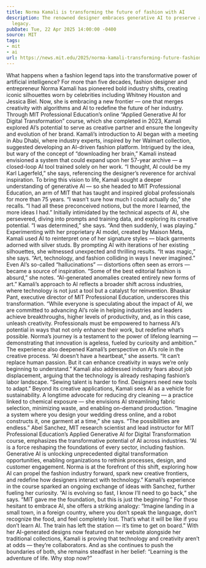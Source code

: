 ```yaml
---
title: Norma Kamali is transforming the future of fashion with AI
description: The renowned designer embraces generative AI to preserve and propel her
  legacy.
pubDate: Tue, 22 Apr 2025 14:00:00 -0400
source: MIT
tags:
- mit
- ai
url: https://news.mit.edu/2025/norma-kamali-transforming-future-fashion-ai-0422
---
```


What happens when a fashion legend taps into the transformative power of artificial intelligence? For more than five decades, fashion designer and entrepreneur Norma Kamali has pioneered bold industry shifts, creating iconic silhouettes worn by celebrities including Whitney Houston and Jessica Biel. Now, she is embracing a new frontier — one that merges creativity with algorithms and AI to redefine the future of her industry.
Through MIT Professional Education’s online “Applied Generative AI for Digital Transformation” course, which she completed in 2023, Kamali explored AI’s potential to serve as creative partner and ensure the longevity and evolution of her brand.
Kamali’s introduction to AI began with a meeting in Abu Dhabi, where industry experts, inspired by her Walmart collection, suggested developing an AI-driven fashion platform. Intrigued by the idea, but wary of the concept of “downloading her brain,” Kamali instead envisioned a system that could expand upon her 57-year archive — a closed-loop AI tool trained solely on her work. “I thought, AI could be my Karl Lagerfeld,” she says, referencing the designer’s reverence for archival inspiration.
To bring this vision to life, Kamali sought a deeper understanding of generative AI — so she headed to MIT Professional Education, an arm of MIT that has taught and inspired global professionals for more than 75 years. “I wasn’t sure how much I could actually do,” she recalls. “I had all these preconceived notions, but the more I learned, the more ideas I had.” Initially intimidated by the technical aspects of AI, she persevered, diving into prompts and training data, and exploring its creative potential. “I was determined,” she says. “And then suddenly, I was playing.”
Experimenting with her proprietary AI model, created by Maison Meta, Kamali used AI to reinterpret one of her signature styles — black garments adorned with silver studs. By prompting AI with iterations of her existing silhouettes, she witnessed unexpected and thrilling results. “It was magic,” she says. “Art, technology, and fashion colliding in ways I never imagined.” Even AI’s so-called “hallucinations” — distortions often seen as errors — became a source of inspiration. “Some of the best editorial fashion is absurd,” she notes. “AI-generated anomalies created entirely new forms of art.”
Kamali’s approach to AI reflects a broader shift across industries, where technology is not just a tool but a catalyst for reinvention. Bhaskar Pant, executive director of MIT Professional Education, underscores this transformation. “While everyone is speculating about the impact of AI, we are committed to advancing AI’s role in helping industries and leaders achieve breakthroughs, higher levels of productivity, and, as in this case, unleash creativity. Professionals must be empowered to harness AI’s potential in ways that not only enhance their work, but redefine what’s possible. Norma’s journey is a testament to the power of lifelong learning — demonstrating that innovation is ageless, fueled by curiosity and ambition.”
The experience also deepened Kamali’s perspective on AI’s role in the creative process. “AI doesn’t have a heartbeat,” she asserts. “It can’t replace human passion. But it can enhance creativity in ways we’re only beginning to understand.” Kamali also addressed industry fears about job displacement, arguing that the technology is already reshaping fashion’s labor landscape. “Sewing talent is harder to find. Designers need new tools to adapt.”
Beyond its creative applications, Kamali sees AI as a vehicle for sustainability. A longtime advocate for reducing dry cleaning — a practice linked to chemical exposure — she envisions AI streamlining fabric selection, minimizing waste, and enabling on-demand production. “Imagine a system where you design your wedding dress online, and a robot constructs it, one garment at a time,” she says. “The possibilities are endless.”
Abel Sanchez, MIT research scientist and lead instructor for MIT Professional Education’s Applied Generative AI for Digital Transformation course, emphasizes the transformative potential of AI across industries. “AI is a force reshaping the foundations of every sector, including fashion. Generative AI is unlocking unprecedented digital transformation opportunities, enabling organizations to rethink processes, design, and customer engagement. Norma is at the forefront of this shift, exploring how AI can propel the fashion industry forward, spark new creative frontiers, and redefine how designers interact with technology.”
Kamali’s experience in the course sparked an ongoing exchange of ideas with Sanchez, further fueling her curiosity. “AI is evolving so fast, I know I’ll need to go back,” she says. “MIT gave me the foundation, but this is just the beginning.” For those hesitant to embrace AI, she offers a striking analogy: “Imagine landing in a small town, in a foreign country, where you don’t speak the language, don’t recognize the food, and feel completely lost. That’s what it will be like if you don’t learn AI. The train has left the station — it’s time to get on board.”
With her AI-generated designs now featured on her website alongside her traditional collections, Kamali is proving that technology and creativity aren’t at odds — they’re collaborators. And as she continues to push the boundaries of both, she remains steadfast in her belief: “Learning is the adventure of life. Why stop now?”